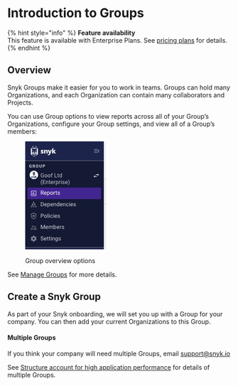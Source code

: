 # Introduction to Groups

{% hint style="info" %}
**Feature availability**\
This feature is available with Enterprise Plans. See [pricing plans](https://snyk.io/plans/) for details.
{% endhint %}

## Overview

Snyk Groups make it easier for you to work in teams. Groups can hold many Organizations, and each Organization can contain many collaborators and Projects.

You can use Group options to view reports across all of your Group’s Organizations, configure your Group settings, and view all of a Group’s members:

<div align="left">

<figure><img src="../../.gitbook/assets/Screenshot 2023-04-24 at 15.34.14.png" alt="Group overview options"><figcaption><p>Group overview options</p></figcaption></figure>

</div>

See [Manage Groups](manage-groups.md) for more details.

## Create a Snyk Group

As part of your Snyk onboarding, we will set you up with a Group for your company. You can then add your current Organizations to this Group.&#x20;

#### Multiple Groups

If you think your company will need multiple Groups, email support@snyk.io

See [Structure account for high application performance](structure-account-for-high-application-performance.md) for details of multiple Groups.

